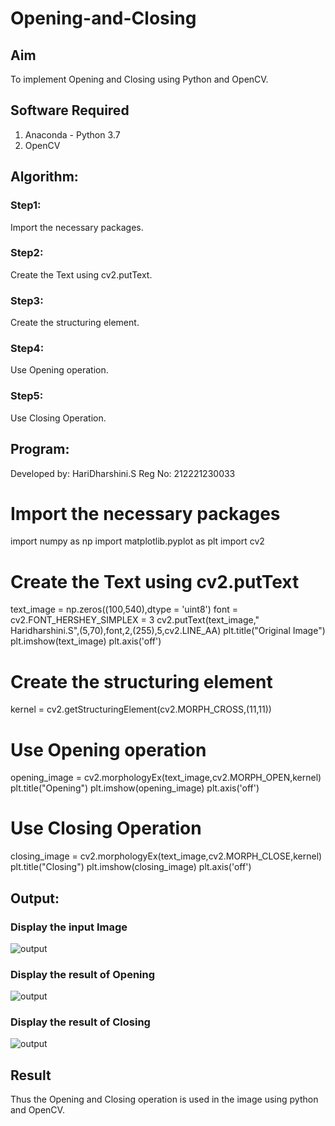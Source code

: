 # Opening-and-Closing

## Aim
To implement Opening and Closing using Python and OpenCV.

## Software Required
1. Anaconda - Python 3.7
2. OpenCV
## Algorithm:
### Step1:

Import the necessary packages.
<br>

### Step2:

Create the Text using cv2.putText.
<br>

### Step3:

Create the structuring element.
<br>

### Step4:

Use Opening operation.
<br>

### Step5:

Use Closing Operation.
<br>

## Program:


Developed by: HariDharshini.S
Reg No: 212221230033


 
# Import the necessary packages

import numpy as np
import matplotlib.pyplot as plt
import cv2

# Create the Text using cv2.putText

text_image = np.zeros((100,540),dtype = 'uint8')
font = cv2.FONT_HERSHEY_SIMPLEX = 3
cv2.putText(text_image," Haridharshini.S",(5,70),font,2,(255),5,cv2.LINE_AA)
plt.title("Original Image")
plt.imshow(text_image)
plt.axis('off')

# Create the structuring element

kernel = cv2.getStructuringElement(cv2.MORPH_CROSS,(11,11))

# Use Opening operation

opening_image = cv2.morphologyEx(text_image,cv2.MORPH_OPEN,kernel)
plt.title("Opening")
plt.imshow(opening_image)
plt.axis('off')

# Use Closing Operation

closing_image = cv2.morphologyEx(text_image,cv2.MORPH_CLOSE,kernel)
plt.title("Closing")
plt.imshow(closing_image)
plt.axis('off')

## Output:

### Display the input Image

![output](./1.png)

### Display the result of Opening

![output](./2.png)

### Display the result of Closing

![output](./3.png)

## Result
Thus the Opening and Closing operation is used in the image using python and OpenCV.
